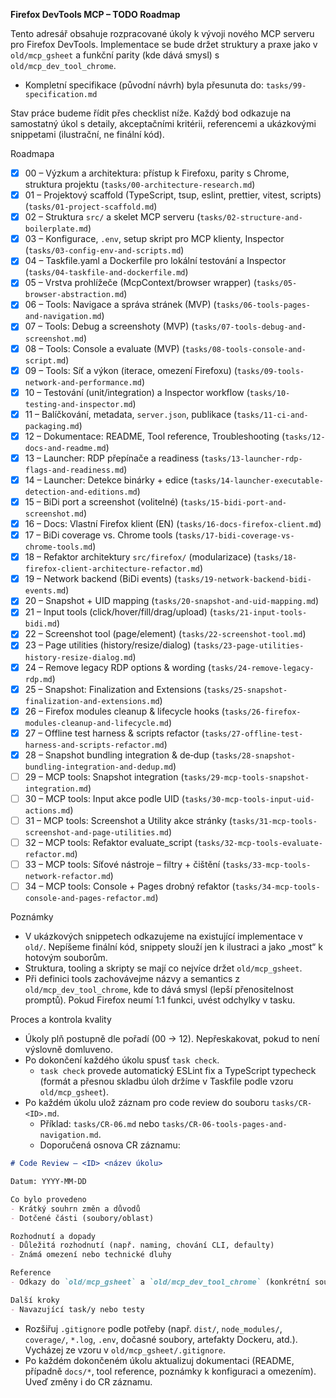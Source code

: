 **Firefox DevTools MCP – TODO Roadmap**

Tento adresář obsahuje rozpracované úkoly k vývoji nového MCP serveru pro Firefox DevTools. Implementace se bude držet struktury a praxe jako v `old/mcp_gsheet` a funkční parity (kde dává smysl) s `old/mcp_dev_tool_chrome`.

- Kompletní specifikace (původní návrh) byla přesunuta do: `tasks/99-specification.md`

Stav práce budeme řídit přes checklist níže. Každý bod odkazuje na samostatný úkol s detaily, akceptačními kritérii, referencemi a ukázkovými snippetami (ilustrační, ne finální kód).

Roadmapa

- [x] 00 – Výzkum a architektura: přístup k Firefoxu, parity s Chrome, struktura projektu (`tasks/00-architecture-research.md`)
- [x] 01 – Projektový scaffold (TypeScript, tsup, eslint, prettier, vitest, scripts) (`tasks/01-project-scaffold.md`)
- [x] 02 – Struktura `src/` a skelet MCP serveru (`tasks/02-structure-and-boilerplate.md`)
- [x] 03 – Konfigurace, `.env`, setup skript pro MCP klienty, Inspector (`tasks/03-config-env-and-scripts.md`)
- [x] 04 – Taskfile.yaml a Dockerfile pro lokální testování a Inspector (`tasks/04-taskfile-and-dockerfile.md`)
- [x] 05 – Vrstva prohlížeče (McpContext/browser wrapper) (`tasks/05-browser-abstraction.md`)
- [x] 06 – Tools: Navigace a správa stránek (MVP) (`tasks/06-tools-pages-and-navigation.md`)
- [x] 07 – Tools: Debug a screenshoty (MVP) (`tasks/07-tools-debug-and-screenshot.md`)
- [x] 08 – Tools: Console a evaluate (MVP) (`tasks/08-tools-console-and-script.md`)
- [x] 09 – Tools: Síť a výkon (iterace, omezení Firefoxu) (`tasks/09-tools-network-and-performance.md`)
- [x] 10 – Testování (unit/integration) a Inspector workflow (`tasks/10-testing-and-inspector.md`)
- [x] 11 – Balíčkování, metadata, `server.json`, publikace (`tasks/11-ci-and-packaging.md`)
- [x] 12 – Dokumentace: README, Tool reference, Troubleshooting (`tasks/12-docs-and-readme.md`)
 - [x] 13 – Launcher: RDP přepínače a readiness (`tasks/13-launcher-rdp-flags-and-readiness.md`)
 - [x] 14 – Launcher: Detekce binárky + edice (`tasks/14-launcher-executable-detection-and-editions.md`)
 - [x] 15 – BiDi port a screenshot (volitelné) (`tasks/15-bidi-port-and-screenshot.md`)
- [x] 16 – Docs: Vlastní Firefox klient (EN) (`tasks/16-docs-firefox-client.md`)
- [x] 17 – BiDi coverage vs. Chrome tools (`tasks/17-bidi-coverage-vs-chrome-tools.md`)
- [x] 18 – Refaktor architektury `src/firefox/` (modularizace) (`tasks/18-firefox-client-architecture-refactor.md`)
- [x] 19 – Network backend (BiDi events) (`tasks/19-network-backend-bidi-events.md`)
- [x] 20 – Snapshot + UID mapping (`tasks/20-snapshot-and-uid-mapping.md`)
- [x] 21 – Input tools (click/hover/fill/drag/upload) (`tasks/21-input-tools-bidi.md`)
- [x] 22 – Screenshot tool (page/element) (`tasks/22-screenshot-tool.md`)
- [x] 23 – Page utilities (history/resize/dialog) (`tasks/23-page-utilities-history-resize-dialog.md`)
- [x] 24 – Remove legacy RDP options & wording (`tasks/24-remove-legacy-rdp.md`)
- [x] 25 – Snapshot: Finalization and Extensions (`tasks/25-snapshot-finalization-and-extensions.md`)
- [x] 26 – Firefox modules cleanup & lifecycle hooks (`tasks/26-firefox-modules-cleanup-and-lifecycle.md`)
- [x] 27 – Offline test harness & scripts refactor (`tasks/27-offline-test-harness-and-scripts-refactor.md`)
- [x] 28 – Snapshot bundling integration & de‑dup (`tasks/28-snapshot-bundling-integration-and-dedup.md`)
 - [ ] 29 – MCP tools: Snapshot integration (`tasks/29-mcp-tools-snapshot-integration.md`)
 - [ ] 30 – MCP tools: Input akce podle UID (`tasks/30-mcp-tools-input-uid-actions.md`)
 - [ ] 31 – MCP tools: Screenshot a Utility akce stránky (`tasks/31-mcp-tools-screenshot-and-page-utilities.md`)
 - [ ] 32 – MCP tools: Refaktor evaluate_script (`tasks/32-mcp-tools-evaluate-refactor.md`)
 - [ ] 33 – MCP tools: Síťové nástroje – filtry + čištění (`tasks/33-mcp-tools-network-refactor.md`)
 - [ ] 34 – MCP tools: Console + Pages drobný refaktor (`tasks/34-mcp-tools-console-and-pages-refactor.md`)

Poznámky

- V ukázkových snippetech odkazujeme na existující implementace v `old/`. Nepíšeme finální kód, snippety slouží jen k ilustraci a jako „most“ k hotovým souborům.
- Struktura, tooling a skripty se mají co nejvíce držet `old/mcp_gsheet`.
- Při definici tools zachovávejme názvy a semantics z `old/mcp_dev_tool_chrome`, kde to dává smysl (lepší přenositelnost promptů). Pokud Firefox neumí 1:1 funkci, uvést odchylky v tasku.

Proces a kontrola kvality

- Úkoly plň postupně dle pořadí (00 → 12). Nepřeskakovat, pokud to není výslovně domluveno.
- Po dokončení každého úkolu spusť `task check`.
  - `task check` provede automatický ESLint fix a TypeScript typecheck (formát a přesnou skladbu úloh držíme v Taskfile podle vzoru `old/mcp_gsheet`).
- Po každém úkolu ulož záznam pro code review do souboru `tasks/CR-<ID>.md`.
  - Příklad: `tasks/CR-06.md` nebo `tasks/CR-06-tools-pages-and-navigation.md`.
  - Doporučená osnova CR záznamu:

```md
# Code Review – <ID> <název úkolu>

Datum: YYYY-MM-DD

Co bylo provedeno
- Krátký souhrn změn a důvodů
- Dotčené části (soubory/oblast)

Rozhodnutí a dopady
- Důležitá rozhodnutí (např. naming, chování CLI, defaulty)
- Známá omezení nebo technické dluhy

Reference
- Odkazy do `old/mcp_gsheet` a `old/mcp_dev_tool_chrome` (konkrétní soubory)

Další kroky
- Navazující task/y nebo testy
```

- Rozšiřuj `.gitignore` podle potřeby (např. `dist/`, `node_modules/`, `coverage/`, `*.log`, `.env`, dočasné soubory, artefakty Dockeru, atd.). Vycházej ze vzoru v `old/mcp_gsheet/.gitignore`.
- Po každém dokončeném úkolu aktualizuj dokumentaci (README, případně `docs/*`, tool reference, poznámky k konfiguraci a omezením). Uveď změny i do CR záznamu.
